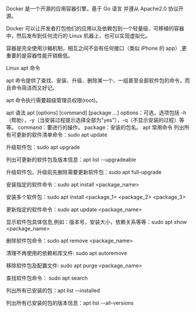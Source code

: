 Docker 是一个开源的应用容器引擎，基于 Go 语言 并遵从 Apache2.0 协议开源。

Docker 可以让开发者打包他们的应用以及依赖包到一个轻量级、可移植的容器中，然后发布到任何流行的 Linux 机器上，也可以实现虚拟化。

容器是完全使用沙箱机制，相互之间不会有任何接口（类似 iPhone 的 app）,更重要的是容器性能开销极低。

Linux apt 命令

apt 命令提供了查找、安装、升级、删除某一个、一组甚至全部软件包的命令，而且命令简洁而又好记。

apt 命令执行需要超级管理员权限(root)。

apt 语法
  apt [options] [command] [package ...]
options：可选，选项包括 -h（帮助），-y（当安装过程提示选择全部为"yes"），-q（不显示安装的过程）等等。
command：要进行的操作。
package：安装的包名。
apt 常用命令
列出所有可更新的软件清单命令：sudo apt update

升级软件包：sudo apt upgrade

列出可更新的软件包及版本信息：apt list --upgradeable

升级软件包，升级前先删除需要更新软件包：sudo apt full-upgrade

安装指定的软件命令：sudo apt install <package_name>

安装多个软件包：sudo apt install <package_1> <package_2> <package_3>

更新指定的软件命令：sudo apt update <package_name>

显示软件包具体信息,例如：版本号，安装大小，依赖关系等等：sudo apt show <package_name>

删除软件包命令：sudo apt remove <package_name>

清理不再使用的依赖和库文件: sudo apt autoremove

移除软件包及配置文件: sudo apt purge <package_name>

查找软件包命令： sudo apt search <keyword>

列出所有已安装的包：apt list --installed

列出所有已安装的包的版本信息：apt list --all-versions
